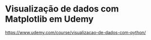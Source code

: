 # Visualização de dados com Matplotlib em Udemy

https://www.udemy.com/course/visualizacao-de-dados-com-python/

